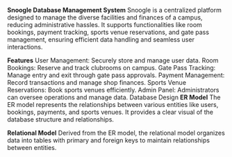 **Snoogle Database Management System**
Snoogle is a centralized platform designed to manage the diverse facilities and finances of a campus, reducing administrative hassles. It supports functionalities like room bookings, payment tracking, sports venue reservations, and gate pass management, ensuring efficient data handling and seamless user interactions.

**Features**
User Management: Securely store and manage user data.
Room Bookings: Reserve and track clubrooms on campus.
Gate Pass Tracking: Manage entry and exit through gate pass approvals.
Payment Management: Record transactions and manage shop finances.
Sports Venue Reservations: Book sports venues efficiently.
Admin Panel: Administrators can oversee operations and manage data.
Database Design
**ER Model**
The ER model represents the relationships between various entities like users, bookings, payments, and sports venues. It provides a clear visual of the database structure and relationships.

**Relational Model**
Derived from the ER model, the relational model organizes data into tables with primary and foreign keys to maintain relationships between entities.
